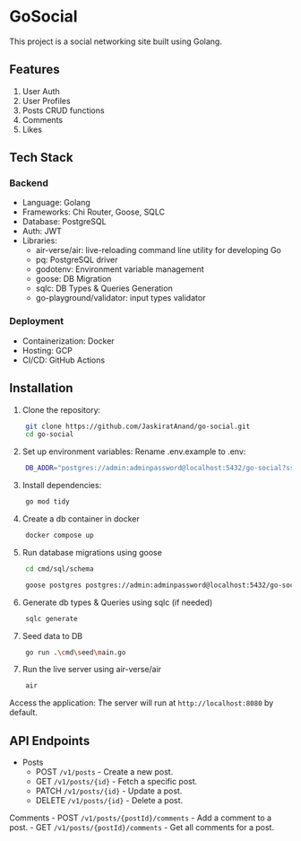 # GoSocial
This project is a social networking site built using Golang.

## Features

1. User Auth
2. User Profiles
3. Posts CRUD functions
4. Comments
5. Likes

## Tech Stack

### Backend

- Language: Golang
- Frameworks: Chi Router, Goose, SQLC
- Database: PostgreSQL
- Auth: JWT
- Libraries:
    - air-verse/air: live-reloading command line utility for developing Go
    - pq: PostgreSQL driver
    - godotenv: Environment variable management
    - goose: DB Migration
    - sqlc: DB Types & Queries Generation
    - go-playground/validator: input types validator

### Deployment

- Containerization: Docker
- Hosting: GCP
- CI/CD: GitHub Actions

## Installation

1. Clone the repository:
```bash
    git clone https://github.com/JaskiratAnand/go-social.git
    cd go-social
```

2. Set up environment variables: Rename .env.example to .env:
```bash
    DB_ADDR="postgres://admin:adminpassword@localhost:5432/go-social?sslmode=disable"
```

3. Install dependencies:
```bash
    go mod tidy
```

4. Create a db container in docker
```bash
    docker compose up
```

5. Run database migrations using goose
```bash
    cd cmd/sql/schema

    goose postgres postgres://admin:adminpassword@localhost:5432/go-social up
```

6. Generate db types & Queries using sqlc (if needed)
```bash
    sqlc generate
```

7. Seed data to DB
```bash
    go run .\cmd\seed\main.go
```

7. Run the live server using air-verse/air
```bash
    air
```

Access the application:
The server will run at `http://localhost:8080` by default.


## API Endpoints

- Posts
    - POST `/v1/posts` - Create a new post.
    - GET `/v1/posts/{id}` - Fetch a specific post.
    - PATCH `/v1/posts/{id}` - Update a post.
    - DELETE `/v1/posts/{id}` - Delete a post.

Comments
    - POST `/v1/posts/{postId}/comments` - Add a comment to a post.
    - GET `/v1/posts/{postId}/comments` - Get all comments for a post.
